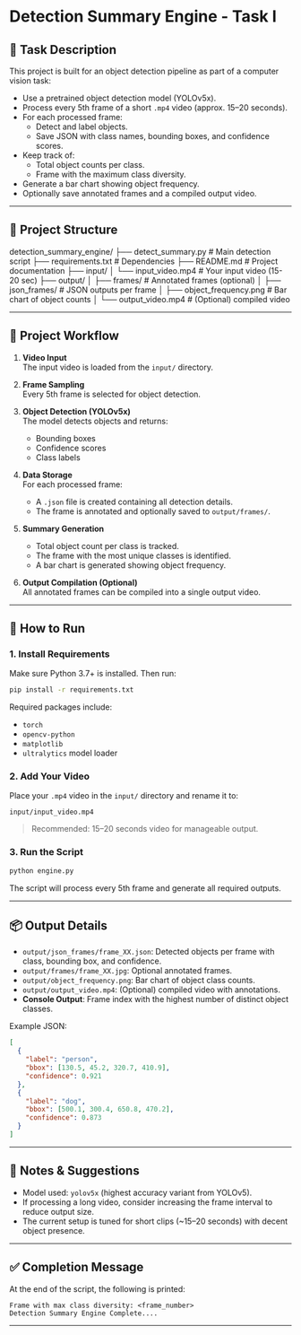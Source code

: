 # Detection Summary Engine - Task I

## 📌 Task Description

This project is built for an object detection pipeline as part of a computer vision task:

- Use a pretrained object detection model (YOLOv5x).
- Process every 5th frame of a short `.mp4` video (approx. 15–20 seconds).
- For each processed frame:
  - Detect and label objects.
  - Save JSON with class names, bounding boxes, and confidence scores.
- Keep track of:
  - Total object counts per class.
  - Frame with the maximum class diversity.
- Generate a bar chart showing object frequency.
- Optionally save annotated frames and a compiled output video.

---

## 📂 Project Structure

detection_summary_engine/
├── detect_summary.py          # Main detection script
├── requirements.txt           # Dependencies
├── README.md                  # Project documentation
├── input/
│   └── input_video.mp4        # Your input video (15-20 sec)
├── output/
│   ├── frames/                # Annotated frames (optional)
│   ├── json_frames/           # JSON outputs per frame
│   ├── object_frequency.png   # Bar chart of object counts
│   └── output_video.mp4       # (Optional) compiled video

---

## 🔁 Project Workflow

1. **Video Input**  
   The input video is loaded from the `input/` directory.

2. **Frame Sampling**  
   Every 5th frame is selected for object detection.

3. **Object Detection (YOLOv5x)**  
   The model detects objects and returns:
   - Bounding boxes
   - Confidence scores
   - Class labels

4. **Data Storage**  
   For each processed frame:
   - A `.json` file is created containing all detection details.
   - The frame is annotated and optionally saved to `output/frames/`.

5. **Summary Generation**  
   - Total object count per class is tracked.
   - The frame with the most unique classes is identified.
   - A bar chart is generated showing object frequency.

6. **Output Compilation (Optional)**  
   All annotated frames can be compiled into a single output video.

---

## 🚀 How to Run

### 1. Install Requirements

Make sure Python 3.7+ is installed. Then run:

```bash
pip install -r requirements.txt
```

Required packages include:

* `torch`
* `opencv-python`
* `matplotlib`
* `ultralytics` model loader

### 2. Add Your Video

Place your `.mp4` video in the `input/` directory and rename it to:

```
input/input_video.mp4
```

> Recommended: 15–20 seconds video for manageable output.

### 3. Run the Script

```bash
python engine.py
```

The script will process every 5th frame and generate all required outputs.

---

## 📦 Output Details

* `output/json_frames/frame_XX.json`: Detected objects per frame with class, bounding box, and confidence.
* `output/frames/frame_XX.jpg`: Optional annotated frames.
* `output/object_frequency.png`: Bar chart of object class counts.
* `output/output_video.mp4`: (Optional) compiled video with annotations.
* **Console Output**: Frame index with the highest number of distinct object classes.

Example JSON:

```json
[
  {
    "label": "person",
    "bbox": [130.5, 45.2, 320.7, 410.9],
    "confidence": 0.921
  },
  {
    "label": "dog",
    "bbox": [500.1, 300.4, 650.8, 470.2],
    "confidence": 0.873
  }
]
```

---

## 🧠 Notes & Suggestions

* Model used: `yolov5x` (highest accuracy variant from YOLOv5).
* If processing a long video, consider increasing the frame interval to reduce output size.
* The current setup is tuned for short clips (~15–20 seconds) with decent object presence.

---

## ✅ Completion Message

At the end of the script, the following is printed:

```
Frame with max class diversity: <frame_number>
Detection Summary Engine Complete....
```

---